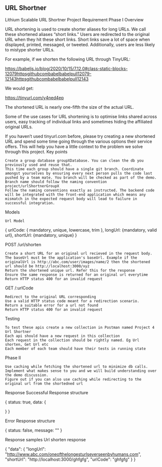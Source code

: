 ##  URL Shortner
Lithium
Scalable URL Shortner Project Requirement
Phase I
Overview

URL shortening is used to create shorter aliases for long URLs. We call these shortened aliases “short links.” Users are redirected to the original URL when they hit these short links. Short links save a lot of space when displayed, printed, messaged, or tweeted. Additionally, users are less likely to mistype shorter URLs.

For example, if we shorten the following URL through TinyURL:

https://babeljs.io/blog/2020/10/15/7.12.0#class-static-blocks-12079httpsgithubcombabelbabelpull12079-12143httpsgithubcombabelbabelpull12143

We would get:

https://tinyurl.com/y4ned4ep

The shortened URL is nearly one-fifth the size of the actual URL.

Some of the use cases for URL shortening is to optimise links shared across users, easy tracking of individual links and sometimes hiding the affiliated original URLs.

If you haven’t used tinyurl.com before, please try creating a new shortened URL and spend some time going through the various options their service offers. This will help you have a little context to the problem we solve through this project.
Key points

    Create a group database groupXDatabase. You can clean the db you previously used and reuse that.
    This time each group should have a single git branch. Coordinate amongst yourselves by ensuring every next person pulls the code last pushed by a team mate. You branch will be checked as part of the demo. Branch name should follow the naming convention project/urlShortnerGroupX
    Follow the naming conventions exactly as instructed. The backend code will be integrated with the front-end application which means any mismatch in the expected request body will lead to failure in successful integration.

Models

    Url Model

{ urlCode: { mandatory, unique, lowercase, trim }, longUrl: {mandatory, valid url}, shortUrl: {mandatory, unique} }

POST /url/shorten

    Create a short URL for an original url recieved in the request body.
    The baseUrl must be the application's baseUrl. Example if the originalUrl is http://abc.com/user/images/name/2 then the shortened url should be http://localhost:3000/xyz
    Return the shortened unique url. Refer this for the response
    Ensure the same response is returned for an original url everytime
    Return HTTP status 400 for an invalid request

GET /:urlCode

    Redirect to the original URL corresponding
    Use a valid HTTP status code meant for a redirection scenario.
    Return a suitable error for a url not found
    Return HTTP status 400 for an invalid request

Testing

    To test these apis create a new collection in Postman named Project 4 Url Shortner
    Each api should have a new request in this collection
    Each request in the collection should be rightly named. Eg Url shorten, Get Url etc
    Each member of each team should have their tests in running state

Phase II

    Use caching while fetching the shortened url to minimize db calls.
    Implement what makes sense to you and we will build understanding over the demo discussion.
    Figure out if you can also use caching while redirecting to the original url from the shortedned url

Response
Successful Response structure

{
  status: true,
  data: {

  }
}

Error Response structure

{
  status: false,
  message: ""
}

Response samples
Url shorten response

{
  "data": {
    "longUrl": "http://www.abc.com/oneofthelongesturlseverseenbyhumans.com",
    "shortUrl": "http://localhost:3000/ghfgfg",
    "urlCode": "ghfgfg"
  } 
}
